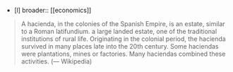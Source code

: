 - [l] broader:: [[economics]]

> A hacienda, in the colonies of the Spanish Empire, is an estate, similar to a Roman latifundium. a large landed estate, one of the traditional institutions of rural life. Originating in the colonial period, the hacienda survived in many places late into the 20th century. Some haciendas were plantations, mines or factories. Many haciendas combined these activities. (— Wikipedia)